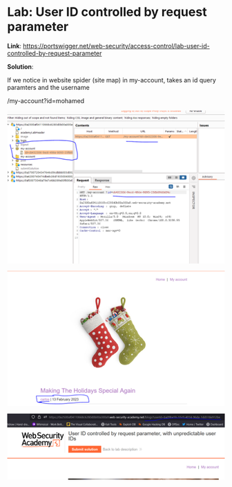 # Lab: User ID controlled by request parameter

**Link**: https://portswigger.net/web-security/access-control/lab-user-id-controlled-by-request-parameter

**Solution**:

If we notice in website spider (site map) in my-account, takes an id query paramters and the username

/my-account?id=mohamed

<p align="center" width="100%">
  <img src="image1.png" width="800" hight="500"/>
</p>

<p align="center" width="100%">
  <img src="image2.png" width="800" hight="500"/>
</p>

<p align="center" width="100%">
  <img src="image3.png" width="800" hight="500"/>
</p>
